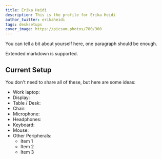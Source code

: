 ```yaml
---
title: Erika Heidi
description: This is the profile for Erika Heidi
author_twitter: erikaheidi
tags: desksetups
cover_image: https://picsum.photos/780/300
---
```


You can tell a bit about yourself here, one paragraph should be enough.

Extended markdown is supported.

## Current Setup

You don't need to share all of these, but here are some ideas:

- Work laptop:
- Display:
- Table / Desk:
- Chair:
- Microphone:
- Headphones:
- Keyboard:
- Mouse:
- Other Peripherals:
  - Item 1
  - Item 2
  - Item 3
